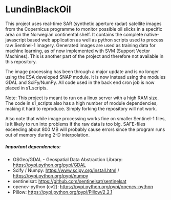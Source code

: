 # LundinBlackOil
This project uses real-time SAR (synthetic aperture radar) satellite images from the Copernicus programme to monitor possible oil slicks in a specific area on the Norwegian continental shelf. It contains the complete native-javascript based web application as well as python scripts used to process raw Sentinel-1 imagery. Generated images are used as training data for machine learning, as of now implemented with SVM (Support Vector Machines). This is another part of the project and therefore not available in this repository.

The image processing has been through a major update and is no longer using the ESA developed SNAP module. It is now instead using the modules GDAL and SciFy/NumPy. All code used in the back end cron job is now placed in s1_scripts.

Note: This project is meant to run on a linux server with a high RAM size. The code in s1_scripts also has a high number of module dependencies, making it hard to reproduce. Simply forking the repository will not work.

Also note that while image processing works fine on smaller Sentinel-1 files, is it likely to run into problems if the raw data is too big. SAFE-files exceeding about 800 MB will probably cause errors since the program runs out of memory during 2-D interpolation.

##### Important dependencies:
 - OSGeo/GDAL - Geospatial Data Abstraction Library: https://pypi.python.org/pypi/GDAL
 - Scify / Numpy: https://www.scipy.org/install.html / https://pypi.python.org/pypi/numpy
 - sentinelsat: https://github.com/sentinelsat/sentinelsat
 - opencv-python (cv2): https://pypi.python.org/pypi/opencv-python
 - Pillow: https://pypi.python.org/pypi/Pillow/2.2.1
